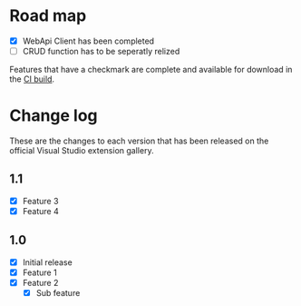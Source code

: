 # Road map

- [x] WebApi Client has been completed
- [ ] CRUD function has to be seperatly relized

Features that have a checkmark are complete and available for
download in the
[CI build](http://vsixgallery.com/extension/{ID}/).

# Change log

These are the changes to each version that has been released
on the official Visual Studio extension gallery.

## 1.1

- [x] Feature 3
- [x] Feature 4

## 1.0

- [x] Initial release
- [x] Feature 1
- [x] Feature 2
  - [x] Sub feature